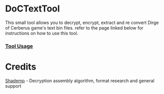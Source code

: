 # DoCTextTool
This small tool allows you to decrypt, encrypt, extract and re convert Dirge of Cerberus game's text bin files. refer to the page linked below for instructions on how to use this tool.
### [Tool Usage](https://github.com/Surihix/DoCTextTool/blob/master/Docs/ToolUsage.md)</font>

# Credits
[Shademp](https://github.com/Shademp) - Decryption assembly algorithm, format research and general support
